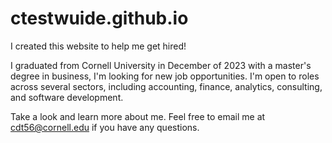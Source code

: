 # ctestwuide.github.io

I created this website to help me get hired!

I graduated from Cornell University in December of 2023 with a master's degree in business, I'm looking for new job opportunities.
I'm open to roles across several sectors, including accounting, finance, analytics, consulting, and  software development.

Take a look and learn more about me. Feel free to email me at cdt56@cornell.edu if you have any questions.
